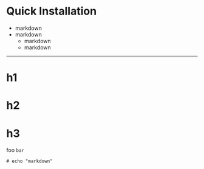 # Quick Installation

- markdown
- markdown
  - markdown
  - markdown

---

# h1
# h2
# h3

foo `bar`

```
# echo "markdown"
```


